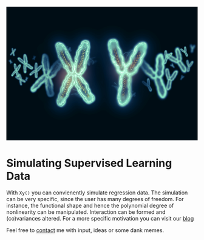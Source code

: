 ![](Xy-logo.jpeg)


Simulating Supervised Learning Data
===================================

With `Xy()` you can convienently simulate regression data. The simulation can be
very specific, since the user has many degrees of freedom. For instance,
the functional shape and hence the polynomial degree of nonlinearity can be
manipulated. Interaction can be formed and (co)variances altered. For a more specific
motivation you can visit our [blog](https://www.statworx.com/de/blog/simulating-regression-data-with-xy/)

Feel free to [contact](mailto:andre.bleier@statworx.com) me with input, ideas or some dank memes.